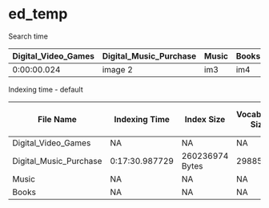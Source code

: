 # ed_temp

Search time

|Digital_Video_Games|Digital_Music_Purchase |Music |Books|
|------------|-------------|--|--|
|0:00:00.024| image 2 |im3 | im4|


Indexing time - default


|File Name|Indexing Time| Index Size | Vocabulary Size | Temporary index segments|
|--|--|--|--|--|
|Digital_Video_Games|NA|NA|NA|NA|
|Digital_Music_Purchase| 0:17:30.987729 |260236974 Bytes | 298858| 171 |
|Music|NA|NA|NA|NA|
|Books|NA|NA|NA|NA|

